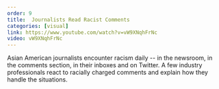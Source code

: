 ```yaml
---
order: 9
title:  Journalists Read Racist Comments
categories: [visual]
link: https://www.youtube.com/watch?v=vW9XNqhFrNc
video: vW9XNqhFrNc
---
```


Asian American journalists encounter racism daily -- in the newsroom, in the comments section, in their inboxes and on Twitter. A few industry professionals react to racially charged comments and explain how they handle the situations.